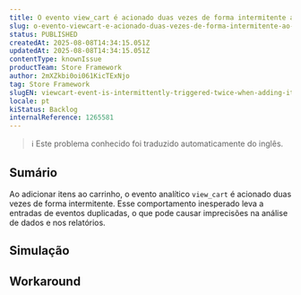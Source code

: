 ```yaml
---
title: O evento view_cart é acionado duas vezes de forma intermitente ao adicionar itens ao minicarro
slug: o-evento-viewcart-e-acionado-duas-vezes-de-forma-intermitente-ao-adicionar-itens-ao-minicarro
status: PUBLISHED
createdAt: 2025-08-08T14:34:15.051Z
updatedAt: 2025-08-08T14:34:15.051Z
contentType: knownIssue
productTeam: Store Framework
author: 2mXZkbi0oi061KicTExNjo
tag: Store Framework
slugEN: viewcart-event-is-intermittently-triggered-twice-when-adding-items-to-the-minicart
locale: pt
kiStatus: Backlog
internalReference: 1265581
---
```


>ℹ️ Este problema conhecido foi traduzido automaticamente do inglês.

## Sumário


Ao adicionar itens ao carrinho, o evento analítico `view_cart` é acionado duas vezes de forma intermitente. Esse comportamento inesperado leva a entradas de eventos duplicadas, o que pode causar imprecisões na análise de dados e nos relatórios.
## Simulação


## Workaround

